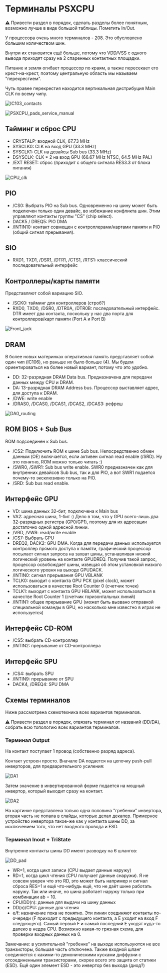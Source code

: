 # Терминалы PSXCPU

:warning: Привести раздел в порядок, сделать разделы более понятным, возможно лучше в виде большой таблицы. Пометить In/Out.

У процессора очень много терминалов - 208. Это обусловлено большим количеством шин.

Внутри их становится ещё больше, потому что VDD/VSS с одного вывода приходят сразу на 2 спаренных контактных площадки.

Питание и земля огибает процессор по краям, а также пересекает его крест-на-крест, поэтому центральную область мы называем "перекрестием".

Чуть правее перекрестия находится вертикальная дистрибуция Main CLK по всему чипу.

![IC103_contacts](/imgstore/pads/IC103_contacts.jpg)

![PSXCPU_pads_service_manual](/imgstore/pads/PSXCPU_pads_service_manual.jpg)

## Тайминг и сброс CPU

- CRYSTALP: входной CLK, 67.73 MHz
- SYSCLK0: CLK на вход GPU (33.3 MHz)
- SYSCLK1: CLK на девайсы Sub bus (33.3 MHz)
- DSYSCLK: CLK \* 2 на вход GPU (66.67 MHz NTSC, 64.5 MHz PAL)
- /EXT RESET: сброс (приходит с общего сигнала RES3.3 от блока питания)

![CPU_clk](/imgstore/pads/CPU_clk.jpg)

## PIO

- /CS0: Выбрать PIO на Sub bus. Одновременно на шину может быть подключен только один девайс, во избежание конфликта шин. Этим управляют контакты группы "CS" (chip select).
- DACK5 / DREQ5: PIO DMA
- /INTIN10: контакт совмещен с контроллерами/картами памяти и PIO (общий сигнал прерывания).

## SIO

- RXD1, TXD1, /DSR1, /DTR1, /CTS1, /RTS1: классический последовательный интерфейс

## Контроллеры/карты памяти

Представляют собой вариацию SIO.

- /SCK0: тайминг для контроллеров (строб?)
- RXD0, TXD0, /DSR0, /DTR0A, /DTR0B: последовательный интерфейс. DTR имеет два контакта, поскольку у нас два порта для контроллеров/карт памяти (Port A и Port B)

![Front_jack](/imgstore/pads/Front_jack.jpg)

## DRAM

В более новых материнках оперативная память представляет собой один чип (IC106), но раньше их было больше (4). Мы будем ориентироваться на более новый вариант, потому что это удобно.

- DD: 32-разрядная DRAM Data bus. Предназначена для передачи данных между CPU и DRAM.
- DA: 13-разрядная DRAM Address bus. Процессор выставляет адрес, для доступа к DRAM.
- /DWE: write enable
- /DRAS0, /DCAS0, /DCAS1, /DCAS2, /DCAS3: рефреш

![DA0_routing](/imgstore/pads/DA0_routing.png)

## ROM BIOS + Sub Bus

ROM подсоединен к Sub bus.

- /CS2: Подключить ROM к шине Sub bus. Непосредственно обмен данным (OE) включается, если активен сигнал read enable (/SRD). Ну это понятно, ROM можно только читать :)
- /SWR0, /SWR1: Sub bus write enable. SWR0 предназначен как для внутренних девайсов Sub bus, так и для PIO, а вот SWR1 подается почему-то эксклюзивно только на PIO.
- /SRD: Sub bus read enable.

## Интерфейс GPU

- VD: шина данных 32-бит, подключена к Main bus
- VA2: адресная шина, 1-бит :) Дело в том, что у GPU всего-лишь два 32-разрядных регистра (GP0/GP1), поэтому для их адресации достаточно одной адресной линии.
- /VRD, /VWR: read/write enable
- /CS7: Выбрать GPU
- DREQ2, DACK2: GPU DMA. Когда для передачи данных используется контроллер прямого доступа к памяти, графический 
процессор посылает сигнал запроса на захват шины, устанавливая низкий логический уровень на контакте GPUDREQ. Получив такой запрос, процессор освобождает шины, извещая об этом установкой низкого логического уровня на выходе GPUDACK.
- /INTIN0: сигнал прерывания GPU VBLANK
- TCLK0: выходит с контакта GPU PCK (pixel clock), может использоваться в качестве Root Counter 0 (счетчик точек)
- TCLK1: выходит с контакта GPU HBLANK, может использоваться в качестве Root Counter 1 (счетчик горизонтальных линий)
- /INTIN1: общее прерывание GPU (может быть вызвано отправкой специальной команды в GPU, но насколько мне известно в играх не используется)

## Интерфейс CD-ROM

- /CS5: выбрать CD-контроллер
- /INTIN2: прерывание от CD-контроллера

## Интерфейс SPU

- /CS4: выбрать SPU
- /INTIN9: прерывание от SPU
- DACK4, /DREQ4: SPU DMA

## Схемы терминалов

Ниже рассмотрена схемотехника всех вариантов терминалов.

:warning: Привести раздел в порядок, отвязать терминал от названий (DD/DA), собрать всю топологию всех вариантов терминалов.

### Терминал Output

На контакт поступает 1 провод (собственно разряд адреса).

Контакт устроен просто. Вначале DA подается на цепочку push-pull инверторов, для предварительного усиления:

![DA1](/imgstore/pads/DA1.jpg)

Затем значение в инвертированной форме подается на мощный инвертор, который выходит сразу на контакт.

![DA2](/imgstore/pads/DA2.jpg)

На картинке представлена только одна половина "гребенки" инвертора, вторая часть не попала в слайды, которые делал декапер. Примерное устройство инвертора такое-же как у контакта шины DD, за исключением того, что нет входного провода и ESD.

### Терминал Inout + TriState

Внутренне контакты шины DD имеют разводку на 6 шлангов:

![DD_pad](/imgstore/pads/DD_pad.jpg)

- WR=1, когда цикл записи (CPU выдает данные наружу)
- RD=1, когда цикл чтения (CPU получает данные снаружи). Я не совсем уверен что это RD, это может быть например и сигнал сброса RES=1 и ещё что-нибудь ещё, что не даёт шине работать наружу. Так или иначе, но шина работает наружу только при комбинации ab = 10.
- CPU/DD(n): данные для выдачи на шину данных
- DD(n)/CPU: данные для чтения
- e/f: назначение пока не понятно. Эти линии соединяют контакты по-очереди (F приходит с предыдущего контакта, а E уходит на вход F следующего). Самый первый F и самый последний E уходят куда-то далеко в недра CPU. Возможно какая-то грязная схема, для проверки входных данных на 0.

Замечание: в усилительной "гребенке" на выходе используются не все транзисторы, большая часть отключена. Также входной шланг соединяется с какими-то демоническими кусками диффузии с отсоединенными транзисторами, скорее всего это защита от статики (ESD). Ещё один элемент ESD - это инвертор без выхода (диод?)
